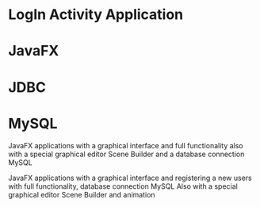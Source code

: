 # LogIn Activity Application
# JavaFX
# JDBC
# MySQL 

JavaFX applications with a graphical interface and full functionality
also with a special graphical editor Scene Builder and a database connection MySQL

JavaFX applications with a graphical interface and registering a new users
with full functionality, database connection MySQL
Also with a special graphical editor Scene Builder and animation


 

